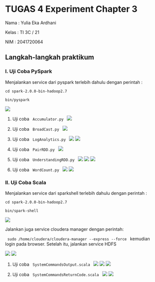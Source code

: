 # TUGAS 4 Experiment Chapter 3

Nama : Yulia Eka Ardhani

Kelas : TI 3C / 21

NIM : 2041720064

## Langkah-langkah praktikum

### I. Uji Coba PySpark

Menjalankan service dari pyspark terlebih dahulu dengan perintah :

<code>cd spark-2.0.0-bin-hadoop2.7</code>

<code>bin/pyspark</code>

![](ss/ss1.png)

1. Uji coba  <code> Accumulator.py </code>
![](ss/ss2.png)

2. Uji coba <code> BroadCast.py </code>
![](ss/ss3.png)


3. Uji coba <code> LogAnalytics.py </code>
![](ss/ss4.png)
![](ss/ss5.png)

4. Uji coba <code> PairRDD.py </code>
![](ss/ss6.png)

5. Uji coba <code> UnderstandingRDD.py </code>
![](ss/ss7.png)
![](ss/ss8.png)
![](ss/ss9.png)

6. Uji coba <code> WordCount.py </code>
![](ss/ss10.png)
![](ss/ss10_1.png)


### II. Uji Coba Scala

Menjalankan service dari sparkshell terlebih dahulu dengan perintah :

<code>cd spark-2.0.0-bin-hadoop2.7</code>

<code>bin/spark-shell</code>

![](ss/ss11.png)

Jalankan juga service cloudera manager dengan perintah:

<code> sudo /home/cloudera/cloudera-manager --express --force </code>
kemudian login pada browser. Setelah itu, jalankan service HDFS

![](ss/ss12.png)
![](ss/ss13.png)

1. Uji coba <code> SystemCommandsOutput.scala </code>
![](ss/ss14.png)
![](ss/ss15.png)
![](ss/ss16.png)

2. Uji coba <code> SystemCommandsReturnCode.scala </code>
![](ss/ss17.png)
![](ss/ss18.png)

